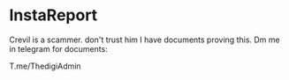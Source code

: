 # InstaReport
Crevil is a scammer. don't trust him
I have documents proving this.
Dm me in telegram for documents:

T.me/ThedigiAdmin
